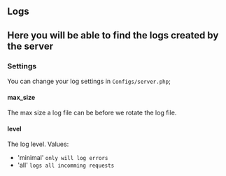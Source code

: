 ## Logs

Here you will be able to find the logs created by the server
---
### Settings
You can change your log settings in `Configs/server.php`;

#### max_size
The max size a log file can be before we rotate the log file.

#### level
The log level.
Values: 
- 'minimal' `only will log errors`
- 'all' `logs all incomming requests`